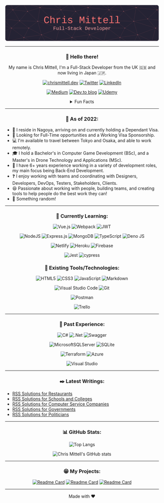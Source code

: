 <div align="center">
  
![Chris Mittell - Full-Stack Developer](/assets/github-header-image.png "Chris Mittell - Full-Stack Developer")

---
  
### :wave: Hello there!
  
My name is Chris Mittell, I'm a Full-Stack Developer from the UK :uk: and now living in Japan :jp:.
  
[![chrismittell.dev](https://img.shields.io/badge/Personal_Site-%236CFECF.svg?style=for-the-badge&logo=CraftCMS&logoColor=black)](https://www.chrismittell.dev/)
[![Twitter](https://img.shields.io/badge/Twitter-%231DA1F2.svg?style=for-the-badge&logo=Twitter&logoColor=white)](https://twitter.com/CMittell)
[![LinkedIn](https://img.shields.io/badge/LinkedIn-%230077B5.svg?style=for-the-badge&logo=linkedin&logoColor=white)](https://www.linkedin.com/in/chris-mittell/)
  
[![Medium](https://img.shields.io/badge/Medium-12100E?style=for-the-badge&logo=medium&logoColor=white)](https://cmittell.medium.com/)
[![Dev.to blog](https://img.shields.io/badge/Dev.to-0A0A0A?style=for-the-badge&logo=dev.to&logoColor=white)](https://dev.to/mittell)
[![Udemy](https://img.shields.io/badge/Udemy-A435F0?style=for-the-badge&logo=Udemy&logoColor=white)](https://www.udemy.com/user/chrismittell/)
  
<details>
 <summary>Fun Facts</summary>

---
  
:blush: My pronouns are he/him.
  
:eyeglasses: I'm currently reading Clean Code.
  
:scream: I love both Horror and Science Fiction genres.
  
:movie_camera: My favourite films are The Thing, Cube, AKIRA, and Vampire Hunter D.
  
:books: My favourite books are Dune, God Emperor of Dune, and hopefully Clean Code!
  
:helicopter: I'm also a certified Drone Pilot (in the UK :uk:).
  
</details>
  
---

### :japan: As of 2022:
  
</div>
  
- :japanese_castle: I reside in Nagoya, arriving on and currently holding a Dependant Visa.
- :office: Looking for Full-Time opportunities and a Working Visa Sponsorship.
- :computer: I'm available to travel between Tokyo and Osaka, and able to work remotely.
- :mortar_board: I hold a Bachelor's in Computer Game Development (BSc), and a Master's in Drone Technology and Applications (MSc).
- :wrench: I have 6+ years experience working in a variety of development roles, my main focus being Back-End Development. 
- :question: I enjoy working with teams and coordinating with Designers, Developers, DevOps, Testers, Stakeholders, Clients.
- :satisfied: Passionate about working with people, building teams, and creating tools to help people do the best work they can!
- :japanese_ogre: Something random!

---

<div align="center">
 
### :roller_coaster: Currently Learning:

![Vue.js](https://img.shields.io/badge/Vue.js-%2335495e.svg?style=for-the-badge&logo=vuedotjs&logoColor=%234FC08D)
![Webpack](https://img.shields.io/badge/Webpack-%238DD6F9.svg?style=for-the-badge&logo=webpack&logoColor=black)
![JWT](https://img.shields.io/badge/JWT-black?style=for-the-badge&logo=JSON%20web%20tokens)
  
![NodeJS](https://img.shields.io/badge/Node.js-6DA55F?style=for-the-badge&logo=node.js&logoColor=white)
![Express.js](https://img.shields.io/badge/Express.js-%23404d59.svg?style=for-the-badge&logo=express&logoColor=%2361DAFB)
![MongoDB](https://img.shields.io/badge/MongoDB-%234ea94b.svg?style=for-the-badge&logo=mongodb&logoColor=white)
![TypeScript](https://img.shields.io/badge/TypeScript-%23007ACC.svg?style=for-the-badge&logo=typescript&logoColor=white)
![Deno JS](https://img.shields.io/badge/Deno-000000?style=for-the-badge&logo=deno&logoColor=white)
  
![Netlify](https://img.shields.io/badge/Netlify-%23000000.svg?style=for-the-badge&logo=netlify&logoColor=#00C7B7)
![Heroku](https://img.shields.io/badge/Heroku-%23430098.svg?style=for-the-badge&logo=heroku&logoColor=white)
![Firebase](https://img.shields.io/badge/Firebase-%23039BE5.svg?style=for-the-badge&logo=firebase)

![Jest](https://img.shields.io/badge/Jest-%23C21325?style=for-the-badge&logo=jest&logoColor=white)
![cypress](https://img.shields.io/badge/Cypress-%23E5E5E5?style=for-the-badge&logo=cypress&logoColor=058a5e)
  
### :electric_plug: Existing Tools/Technologies:
  
![HTML5](https://img.shields.io/badge/HTML5-%23E34F26.svg?style=for-the-badge&logo=html5&logoColor=white)
![CSS3](https://img.shields.io/badge/CSS3-%231572B6.svg?style=for-the-badge&logo=css3&logoColor=white)
![JavaScript](https://img.shields.io/badge/JavaScript-%23323330.svg?style=for-the-badge&logo=javascript&logoColor=%23F7DF1E)
![Markdown](https://img.shields.io/badge/Markdown-%23000000.svg?style=for-the-badge&logo=markdown&logoColor=white)
  
![Visual Studio Code](https://img.shields.io/badge/Visual_Studio_Code-0078d7.svg?style=for-the-badge&logo=visual-studio-code&logoColor=white)
![Git](https://img.shields.io/badge/Git-%23F05033.svg?style=for-the-badge&logo=git&logoColor=white)
  
![Postman](https://img.shields.io/badge/Postman-FF6C37?style=for-the-badge&logo=postman&logoColor=white)
  
![Trello](https://img.shields.io/badge/Trello-%23026AA7.svg?style=for-the-badge&logo=Trello&logoColor=white)
 
---
  
### :rainbow: Past Experience:
  
![C#](https://img.shields.io/badge/C%23-%23239120.svg?style=for-the-badge&logo=c-sharp&logoColor=white)
![.Net](https://img.shields.io/badge/.NET-5C2D91?style=for-the-badge&logo=.net&logoColor=white)
![Swagger](https://img.shields.io/badge/Swagger-%23Clojure?style=for-the-badge&logo=swagger&logoColor=white)
  
![MicrosoftSQLServer](https://img.shields.io/badge/Microsoft_SQL_Server-CC2927?style=for-the-badge&logo=microsoft%20sql%20server&logoColor=white)
![SQLite](https://img.shields.io/badge/SQLite-%2307405e.svg?style=for-the-badge&logo=sqlite&logoColor=white)
  
![Terraform](https://img.shields.io/badge/Terraform-%235835CC.svg?style=for-the-badge&logo=terraform&logoColor=white)
![Azure](https://img.shields.io/badge/Azure-%230072C6.svg?style=for-the-badge&logo=microsoftazure&logoColor=white)
  
![Visual Studio](https://img.shields.io/badge/Visual_Studio-5C2D91.svg?style=for-the-badge&logo=visual-studio&logoColor=white)
  
---

### :black_nib: Latest Writings:
  
</div>
  
<!-- BLOG-POST-LIST:START -->
- [RSS Solutions for Restaurants](http://www.feedforall.com/restaurant.htm)
- [RSS Solutions for Schools and Colleges](http://www.feedforall.com/schools.htm)
- [RSS Solutions for Computer Service Companies](http://www.feedforall.com/computer-service.htm)
- [RSS Solutions for Governments](http://www.feedforall.com/government.htm)
- [RSS Solutions for Politicians](http://www.feedforall.com/politics.htm)
<!-- BLOG-POST-LIST:END -->  

<div align="center">

---

### :bar_chart: GitHub Stats:
  
![Top Langs](https://github-readme-stats-mittell.vercel.app/api/top-langs/?username=mittell&theme=aura_dark&layout=compact&langs_count=10)
  
![Chris Mittell's GitHub stats](https://github-readme-stats-mittell.vercel.app/api?username=mittell&hide=stars,contribs&show_icons=true&theme=aura_dark)
  
---
  
### :grin: My Projects:
  
[![Readme Card](https://github-readme-stats-mittell.vercel.app/api/pin/?username=mittell&theme=aura_dark&repo=github-readme-stats)](https://github.com/anuraghazra/github-readme-stats)
[![Readme Card](https://github-readme-stats-mittell.vercel.app/api/pin/?username=mittell&theme=aura_dark&repo=github-readme-stats)](https://github.com/anuraghazra/github-readme-stats)
[![Readme Card](https://github-readme-stats-mittell.vercel.app/api/pin/?username=mittell&theme=aura_dark&repo=github-readme-stats)](https://github.com/anuraghazra/github-readme-stats)
  
---
  
Made with :heart:

</div>
